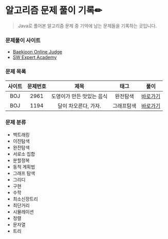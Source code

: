 # 알고리즘 문제 풀이 기록✏

> Java로 풀어본 알고리즘 문제 중 기억에 남는 문제들을 기록하는 곳입니다.



### 문제풀이 사이트

- [Baekjoon Online Judge](https://www.acmicpc.net/)
- [SW Expert Academy](https://swexpertacademy.com/main/main.do)



### 문제 목록

| 사이트 | 문제번호 | 제목                       | 태그           | 풀이 |
| :--: | :--------------------------: | :-----------------: | :------:  | ---- |
| BOJ | 2961 | 도영이가 만든 맛있는 음식 | 완전탐색 | [바로가기](./BOJ_2961) |
| BOJ | 1194 | 달이 차오른다, 가자. | 그래프탐색 | [바로가기](./BOJ_1194) |



### 문제 분류

- 백트래킹
- 이진탐색
- 완전탐색
- 서로소 집합
- 분할정복
- 동적 계획법
- 그래프 탐색
- 그리디
- 구현
- 수학
- 최소신장트리
- 최단거리
- 시뮬레이션
- 정렬
- 문자열
- 트리

